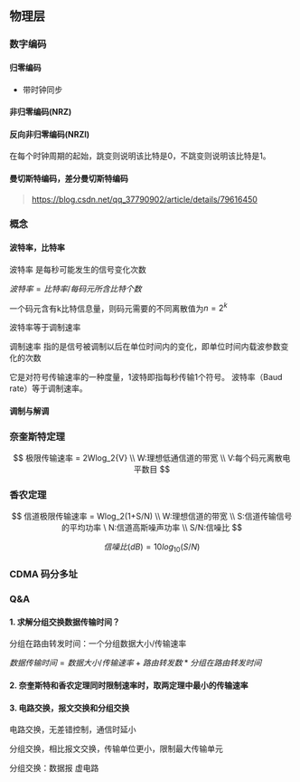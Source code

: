 ## 物理层  

### 数字编码

#### 归零编码

- 带时钟同步

#### 非归零编码(NRZ)

#### 反向非归零编码(NRZI)

在每个时钟周期的起始，跳变则说明该比特是0，不跳变则说明该比特是1。

#### 曼切斯特编码，差分曼切斯特编码

> https://blog.csdn.net/qq_37790902/article/details/79616450

[^曼切斯特编码]: 1代表从高到低，0代表从低到高
[^差分曼切斯特编码]: 第一个编码与曼切斯特编码相同。在每个时钟周期的起始，跳变则说明该比特是0，不跳变则说明该比特是1。



### 概念

#### 波特率，比特率

波特率 是每秒可能发生的信号变化次数

$波特率 = 比特率/每码元所含比特个数$

一个码元含有k比特信息量，则码元需要的不同离散值为$n = 2^k$



波特率等于调制速率

调制速率 指的是信号被调制以后在单位时间内的变化，即单位时间内载波参数变化的次数

它是对符号传输速率的一种度量，1波特即指每秒传输1个符号。 波特率（Baud rate）等于调制速率。

#### 调制与解调

[^调制]: 数字信号转换到模拟信号
[^解调]: 模拟信号转换到数字信号



### 奈奎斯特定理

$$
极限传输速率 = 2Wlog_2{V} \\ W:理想低通信道的带宽 \\ V:每个码元离散电平数目
$$

### 香农定理

$$
信道极限传输速率 = Wlog_2(1+S/N) \\ W:理想信道的带宽 \\ S:信道传输信号的平均功率 \ N:信道高斯噪声功率 \\ S/N:信噪比
$$


$$
信噪比(dB) = 10log_{10}(S/N) 
$$





### CDMA 码分多址





### Q&A

#### 1. 求解分组交换数据传输时间？

分组在路由转发时间：一个分组数据大小/传输速率

$数据传输时间 = 数据大小/传输速率 + 路由转发数*分组在路由转发时间$

#### 2. 奈奎斯特和香农定理同时限制速率时，取两定理中最小的传输速率

#### 3. 电路交换，报文交换和分组交换

电路交换，无差错控制，通信时延小

分组交换，相比报文交换，传输单位更小，限制最大传输单元

分组交换：数据报 虚电路
